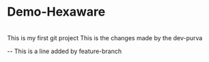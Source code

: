 # Demo-Hexaware
<br>
This is my first git project
This is the changes made by the dev-purva


-- This is a line added by feature-branch
